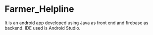 # Farmer_Helpline
It is an android app developed using Java as front end and firebase as backend. IDE used is Android Studio.
